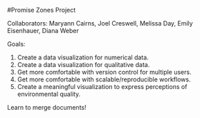 #Promise Zones Project

Collaborators: Maryann Cairns, Joel Creswell, Melissa Day, Emily Eisenhauer, Diana Weber

Goals:
1. Create a data visualization for numerical data.  
2. Create a data visualization for qualitative data.  
3. Get more comfortable with version control for multiple users.  
4. Get more comfortable with scalable/reproducible workflows.
5. Create a meaningful visualization to express perceptions of environmental quality.  

Learn to merge documents!